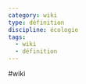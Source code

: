 ```yaml
---
category: wiki
type: définition
discipline: écologie
tags:
  - wiki
  - définition
---
```












#wiki